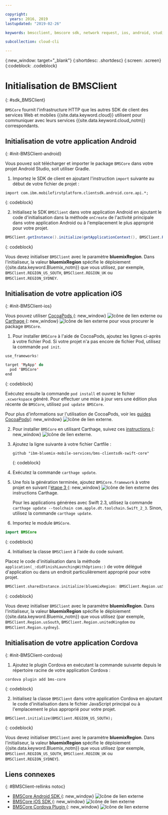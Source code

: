 ```yaml
---

copyright:
  years: 2016, 2019
lastupdated: "2019-02-26"

keywords: bmscclient, bmscore sdk, network request, ios, android, studio, cordova, client sdk, sdk, 

subcollection: cloud-cli

---
```


{:new_window: target="_blank"}
{:shortdesc: .shortdesc}
{:screen: .screen}
{:codeblock: .codeblock}

# Initialisation de BMSClient
{: #sdk_BMSClient}

`BMSCore` fournit l'infrastructure HTTP que les autres SDK de client des services Web et mobiles {{site.data.keyword.cloud}} utilisent pour communiquer avec leurs services {{site.data.keyword.cloud_notm}} correspondants.

## Initialisation de votre application Android
{: #init-BMSClient-android}

Vous pouvez soit télécharger et importer le package `BMSCore` dans votre projet Android Studio, soit utiliser Gradle.

1. Importez le SDK de client en ajoutant l'instruction `import` suivante au début de votre fichier de projet :

  ```
  import com.ibm.mobilefirstplatform.clientsdk.android.core.api.*;
  ```
  {: codeblock}

2. Initialisez le SDK `BMSClient` dans votre application Android en ajoutant le code d'initialisation dans la méthode
`onCreate` de l'activité principale dans votre application Android ou à l'emplacement le plus approprié pour votre projet.

  ```java
  BMSClient.getInstance().initialize(getApplicationContext(), BMSClient.REGION_US_SOUTH); // Make sure that you point to your region
  ```
  {: codeblock}

  Vous devez initialiser `BMSClient` avec le paramètre **bluemixRegion**. Dans l'initialiseur, la valeur **bluemixRegion** spécifie le déploiement {{site.data.keyword.Bluemix_notm}} que vous utilisez, par exemple, `BMSClient.REGION_US_SOUTH`, `BMSClient.REGION_UK` ou `BMSClient.REGION_SYDNEY`.


## Initialisation de votre application iOS
{: #init-BMSClient-ios}

Vous pouvez utiliser [CocoaPods ](https://cocoapods.org){: new_window} ![Icône de lien externe](../../icons/launch-glyph.svg "Icône de lien externe") ou [Carthage ](https://github.com/Carthage/Carthage){: new_window} ![Icône de lien externe](../../icons/launch-glyph.svg "Icône de lien externe") pour vous procurer le package `BMSCore`.

1. Pour installer `BMSCore` à l'aide de CocoaPods, ajoutez les lignes ci-après à votre fichier Pod. Si votre projet n'a pas encore de fichier Pod, utilisez la commande `pod init`.

  ```swift
  use_frameworks!

  target 'MyApp' do
    pod 'BMSCore'
  end
  ```
  {: codeblock}

  Exécutez ensuite la commande `pod install` et ouvrez le fichier `.xcworkspace` généré. Pour effectuer une mise à jour vers une édition plus récente de `BMSCore`, utilisez `pod update BMSCore`.

  Pour plus d'informations sur l'utilisation de CocoaPods, voir les [guides CocoaPods](https://guides.cocoapods.org/using/index.html){: new_window} ![Icône de lien externe](../icons/launch-glyph.svg "Icône de lien externe").

2. Pour installer `BMSCore` en utilisant Carthage, suivez ces [instructions ](https://github.com/Carthage/Carthage#getting-started){: new_window} ![Icône de lien externe](../icons/launch-glyph.svg "Icône de lien externe").

  1. Ajoutez la ligne suivante à votre fichier Cartfile :

      ```
      github "ibm-bluemix-mobile-services/bms-clientsdk-swift-core"
      ```
      {: codeblock}

  2. Exécutez la commande `carthage update`.

  3. Une fois la génération terminée, ajoutez `BMSCore.framework` à votre projet en suivant l'[étape 3 ](https://github.com/Carthage/Carthage#getting-started){: new_window} ![Icône de lien externe](../icons/launch-glyph.svg "Icône de lien externe") des instructions Carthage.

      Pour les applications générées avec Swift 2.3, utilisez la commande `carthage update --toolchain com.apple.dt.toolchain.Swift_2_3`. Sinon, utilisez la commande `carthage update`.

3. Importez le module `BMSCore`. 

  ```swift
  import BMSCore
  ```
  {: codeblock}

4. Initialisez la classe `BMSClient` à l'aide du code suivant.

  Placez le code d'initialisation dans la méthode `application(_:didFinishLaunchingWithOptions:)` de votre délégué d'application ou dans un endroit particulièrement approprié pour votre projet.

  ```swift
  BMSClient.sharedInstance.initialize(bluemixRegion: BMSClient.Region.usSouth) // Make sure that you point to your region
  ```
  {: codeblock}

  Vous devez initialiser `BMSClient` avec le paramètre **bluemixRegion**. Dans l'initialiseur, la valeur **bluemixRegion** spécifie le déploiement {{site.data.keyword.Bluemix_notm}} que vous utilisez (par exemple, `BMSClient.Region.usSouth`, `BMSClient.Region.unitedKingdom` ou `BMSClient.Region.sydney`).

## Initialisation de votre application Cordova
{: #init-BMSClient-cordova}

1. Ajoutez le plugin Cordova en exécutant la commande suivante depuis le répertoire racine de votre application Cordova :

  ```
  cordova plugin add bms-core
  ```
  {: codeblock}

2. Initialisez la classe `BMSClient` dans votre application Cordova en ajoutant le code d'initialisation
dans le fichier JavaScript principal ou à l'emplacement le plus approprié pour votre projet.

  ```
  BMSClient.initialize(BMSClient.REGION_US_SOUTH);
  ```
  {: codeblock}

  Vous devez initialiser `BMSClient` avec le paramètre **bluemixRegion**. Dans l'initialiseur, la valeur **bluemixRegion** spécifie le déploiement {{site.data.keyword.Bluemix_notm}} que vous utilisez (par exemple, `BMSClient.REGION_US_SOUTH`, `BMSClient.REGION_UK` ou `BMSClient.REGION_SYDNEY`).

## Liens connexes
{: #BMSClient-rellinks notoc}

* [BMSCore Android SDK ](https://github.com/ibm-bluemix-mobile-services/bms-clientsdk-android-core){: new_window} ![Icône de lien externe](../icons/launch-glyph.svg "Icône de lien externe")
* [BMSCore iOS SDK ](https://github.com/ibm-bluemix-mobile-services/bms-clientsdk-swift-core){: new_window} ![Icône de lien externe](../icons/launch-glyph.svg "Icône de lien externe")
* [BMSCore Cordova Plugin ](https://github.com/ibm-bluemix-mobile-services/bms-clientsdk-cordova-plugin-core){: new_window} ![Icône de lien externe](../icons/launch-glyph.svg "Icône de lien externe")
